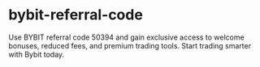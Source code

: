 # bybit-referral-code
Use BYBIT referral code 50394 and gain exclusive access to welcome bonuses, reduced fees, and premium trading tools. Start trading smarter with Bybit today.
